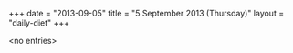 +++
date = "2013-09-05"
title = "5 September 2013 (Thursday)"
layout = "daily-diet"
+++


\<no entries\>


